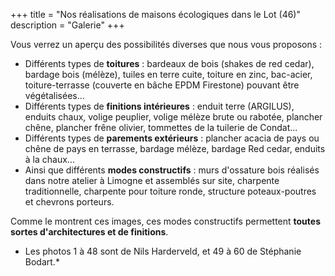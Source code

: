 +++
title = "Nos réalisations de maisons écologiques dans le Lot (46)"
description = "Galerie"
+++

Vous verrez un aperçu des possibilités diverses que nous vous proposons :

* Différents types de **toitures** : bardeaux de bois (shakes de red cedar), bardage bois (mélèze), tuiles en terre cuite, toiture en zinc, bac-acier, toiture-terrasse (couverte en bâche EPDM Firestone) pouvant être végétalisées...
* Différents types de **finitions intérieures** : enduit terre (ARGILUS), enduits chaux, volige peuplier, volige mélèze brute ou rabotée, plancher chêne, plancher frêne olivier, tommettes de la tuilerie de Condat...
* Différents types de **parements extérieurs** : plancher acacia de pays ou chêne de pays en terrasse, bardage mélèze, bardage Red cedar, enduits à la chaux...
* Ainsi que différents **modes constructifs** : murs d'ossature bois réalisés dans notre atelier à Limogne et assemblés sur site, charpente traditionnelle, charpente pour toiture ronde, structure poteaux-poutres et chevrons porteurs.

Comme le montrent ces images, ces modes constructifs permettent **toutes sortes d'architectures et de finitions**.

* Les photos 1 à 48 sont de Nils Harderveld, et 49 à 60 de Stéphanie Bodart.*
